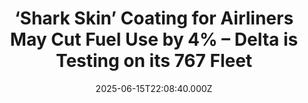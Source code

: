 ---
title: "‘Shark Skin’ Coating for Airliners May Cut Fuel Use by 4% – Delta is Testing on its 767 Fleet"
date: 2025-06-15T22:08:40.000Z
category: Human Kindness
externalLink: "https://www.goodnewsnetwork.org/shark-skin-coating-for-airliners-may-cut-fuel-use-by-4-delta-is-testing/"
image: ""
excerpt: "An Australian aviation startup has developed an adhesive film inspired by shark skin that reduces drag on aircraft due to its sandpaper-like texture. Sharks are covered in tiny dermal grooves, often called riblets, which help a shark swim faster using less energy. When such microscopic grooves are applied via adhesive film to the exterior of […] The post ‘Shark Skin’…"
---